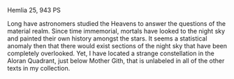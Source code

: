 Hemlia 25, 943 PS

Long have astronomers studied the Heavens to answer the questions of the material realm. Since time immemorial, mortals have looked to the night sky and painted their own history amongst the stars. It seems a statistical anomaly then that there would exist sections of the night sky that have been completely overlooked. Yet, I have located a strange constellation in the Aloran Quadrant, just below Mother Gith, that is unlabeled in all of the other texts in my collection. 
